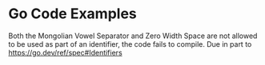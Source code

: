 # Go Code Examples
Both the Mongolian Vowel Separator and Zero Width Space are not allowed to be used as part of an identifier, the code fails to compile.  Due in part to  https://go.dev/ref/spec#Identifiers

